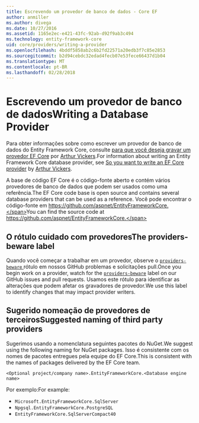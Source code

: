 ```yaml
---
title: Escrevendo um provedor de banco de dados - Core EF
author: anmiller
ms.author: divega
ms.date: 10/27/2016
ms.assetid: 1165e2ec-e421-43fc-92ab-d92f9ab3c494
ms.technology: entity-framework-core
uid: core/providers/writing-a-provider
ms.openlocfilehash: 4bddf5858ab2c6b2fd22571a20edb3f7c85e2853
ms.sourcegitcommit: b2d94cebdc32edad4fecb07e53fece66437d1b04
ms.translationtype: MT
ms.contentlocale: pt-BR
ms.lasthandoff: 02/28/2018
---
```

# <a name="writing-a-database-provider"></a><span data-ttu-id="44ec1-102">Escrevendo um provedor de banco de dados</span><span class="sxs-lookup"><span data-stu-id="44ec1-102">Writing a Database Provider</span></span>

<span data-ttu-id="44ec1-103">Para obter informações sobre como escrever um provedor de banco de dados do Entity Framework Core, consulte [para que você deseja gravar um provedor EF Core](https://blog.oneunicorn.com/2016/11/11/so-you-want-to-write-an-ef-core-provider/) por [Arthur Vickers](https://github.com/ajcvickers).</span><span class="sxs-lookup"><span data-stu-id="44ec1-103">For information about writing an Entity Framework Core database provider, see [So you want to write an EF Core provider](https://blog.oneunicorn.com/2016/11/11/so-you-want-to-write-an-ef-core-provider/) by [Arthur Vickers](https://github.com/ajcvickers).</span></span>

<span data-ttu-id="44ec1-104">A base de código EF Core é o código-fonte aberto e contém vários provedores de banco de dados que podem ser usados como uma referência.</span><span class="sxs-lookup"><span data-stu-id="44ec1-104">The EF Core code base is open source and contains several database providers that can be used as a reference.</span></span> <span data-ttu-id="44ec1-105">Você pode encontrar o código-fonte em https://github.com/aspnet/EntityFrameworkCore.</span><span class="sxs-lookup"><span data-stu-id="44ec1-105">You can find the source code at https://github.com/aspnet/EntityFrameworkCore.</span></span>

## <a name="the-providers-beware-label"></a><span data-ttu-id="44ec1-106">O rótulo cuidado com provedores</span><span class="sxs-lookup"><span data-stu-id="44ec1-106">The providers-beware label</span></span>

<span data-ttu-id="44ec1-107">Quando você começar a trabalhar em um provedor, observe o [ `providers-beware` ](https://github.com/aspnet/EntityFrameworkCore/labels/providers-beware) rótulo em nossos GitHub problemas e solicitações pull.</span><span class="sxs-lookup"><span data-stu-id="44ec1-107">Once you begin work on a provider, watch for the [`providers-beware`](https://github.com/aspnet/EntityFrameworkCore/labels/providers-beware) label on our GitHub issues and pull requests.</span></span> <span data-ttu-id="44ec1-108">Usamos este rótulo para identificar as alterações que podem afetar os gravadores de provedor.</span><span class="sxs-lookup"><span data-stu-id="44ec1-108">We use this label to identify changes that may impact provider writers.</span></span>

## <a name="suggested-naming-of-third-party-providers"></a><span data-ttu-id="44ec1-109">Sugerido nomeação de provedores de terceiros</span><span class="sxs-lookup"><span data-stu-id="44ec1-109">Suggested naming of third party providers</span></span>

<span data-ttu-id="44ec1-110">Sugerimos usando a nomenclatura seguintes pacotes do NuGet.</span><span class="sxs-lookup"><span data-stu-id="44ec1-110">We suggest using the following naming for NuGet packages.</span></span> <span data-ttu-id="44ec1-111">Isso é consistente com os nomes de pacotes entregues pela equipe do EF Core.</span><span class="sxs-lookup"><span data-stu-id="44ec1-111">This is consistent with the names of packages delivered by the EF Core team.</span></span>

`<Optional project/company name>.EntityFrameworkCore.<Database engine name>`

<span data-ttu-id="44ec1-112">Por exemplo:</span><span class="sxs-lookup"><span data-stu-id="44ec1-112">For example:</span></span>
* `Microsoft.EntityFrameworkCore.SqlServer`
* `Npgsql.EntityFrameworkCore.PostgreSQL`
* `EntityFrameworkCore.SqlServerCompact40`
